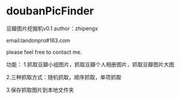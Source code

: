 doubanPicFinder
===============

豆瓣图片挖掘机v0.1
author：zhipengx

email:landonpro#163.com

please feel free to contact me.

功能：
1.抓取豆瓣小组图片，抓取豆瓣个人相册图片，抓取豆瓣图片大图

2.三种抓取方式：随机抓取，顺序抓取，单项抓取

3.保存抓取图片到本地文件夹
